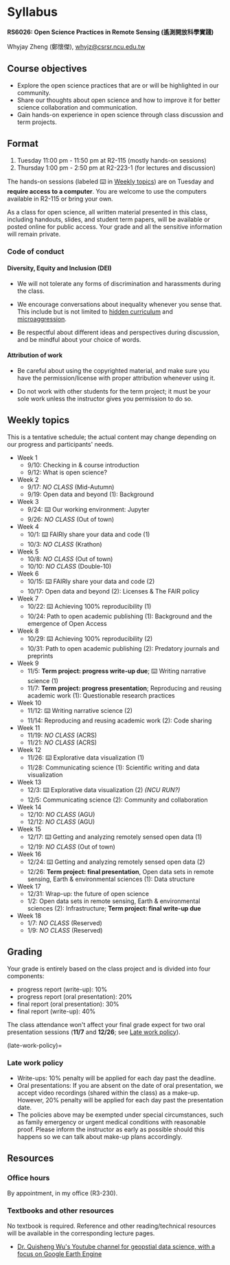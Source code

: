 # Syllabus

**RS6026: Open Science Practices in Remote Sensing (遙測開放科學實踐)**

Whyjay Zheng (鄭懷傑), whyjz@csrsr.ncu.edu.tw

## Course objectives

- Explore the open science practices that are or will be highlighted in our community. 
- Share our thoughts about open science and how to improve it for better science collaboration and communication. 
- Gain hands-on experience in open science through class discussion and term projects.

## Format

1. Tuesday 11:00 pm - 11:50 pm at R2-115 (mostly hands-on sessions)
2. Thursday 1:00 pm - 2:50 pm at R2-223-1 (for lectures and discussion)

The hands-on sessions (labeled ⌨️ in [Weekly topics](syllabus.html#weekly-topics)) are on Tuesday and **require access to a computer**. You are welcome to use the computers available in R2-115 or bring your own.

As a class for open science, all written material presented in this class, including handouts, slides, and student term papers, will be available or posted online for public access. Your grade and all the sensitive information will remain private.

### Code of conduct

#### Diversity, Equity and Inclusion (DEI)

- We will not tolerate any forms of discrimination and harassments during the class. 

- We encourage conversations about inequality whenever you sense that. This include but is not limited to [hidden curriculum](https://en.wikipedia.org/wiki/Hidden_curriculum) and [microaggression](https://en.wikipedia.org/wiki/Microaggression). 

- Be respectful about different ideas and perspectives during discussion, and be mindful about your choice of words. 

#### Attribution of work

- Be careful about using the copyrighted material, and make sure you have the permission/license with proper attribution whenever using it.

- Do not work with other students for the term project; it must be your sole work unless the instructor gives you permission to do so.

## Weekly topics

This is a tentative schedule; the actual content may change depending on our progress and participants' needs.

- Week 1
  - 9/10: Checking in & course introduction
  - 9/12: What is open science?
- Week 2
  - 9/17: *NO CLASS* (Mid-Autumn)
  - 9/19: Open data and beyond (1): Background
- Week 3
  - 9/24: ⌨️ Our working environment: Jupyter
  - 9/26: *NO CLASS* (Out of town)
- Week 4
  - 10/1: ⌨️ FAIRly share your data and code (1)
  - 10/3: *NO CLASS* (Krathon)  
- Week 5
  - 10/8:  *NO CLASS* (Out of town)
  - 10/10: *NO CLASS* (Double-10) 
- Week 6
  - 10/15: ⌨️ FAIRly share your data and code (2)
  - 10/17: Open data and beyond (2): Licenses & The FAIR policy     
- Week 7
  - 10/22: ⌨️ Achieving 100% reproducibility (1)
  - 10/24: Path to open academic publishing (1): Background and the emergence of Open Access      
- Week 8
  - 10/29: ⌨️ Achieving 100% reproducibility (2)
  - 10/31: Path to open academic publishing (2): Predatory journals and preprints    
- Week 9
  - 11/5: **Term project: progress write-up due**; ⌨️ Writing narrative science (1)
  - 11/7: **Term project: progress presentation**; Reproducing and reusing academic work (1): Questionable research practices 
- Week 10
  - 11/12: ⌨️ Writing narrative science (2)
  - 11/14: Reproducing and reusing academic work (2): Code sharing 
- Week 11
  - 11/19: *NO CLASS* (ACRS)
  - 11/21: *NO CLASS* (ACRS)
- Week 12
  - 11/26: ⌨️ Explorative data visualization (1)
  - 11/28: Communicating science (1): Scientific writing and data visualization  
- Week 13
  - 12/3: ⌨️ Explorative data visualization (2)  *(NCU RUN?)*
  - 12/5: Communicating science (2): Community and collaboration   
- Week 14
  - 12/10: *NO CLASS* (AGU)
  - 12/12: *NO CLASS* (AGU)       
- Week 15
  - 12/17: ⌨️ Getting and analyzing remotely sensed open data (1)
  - 12/19: *NO CLASS* (Out of town)
- Week 16
  - 12/24: ⌨️ Getting and analyzing remotely sensed open data (2)
  - 12/26: **Term project: final presentation**, Open data sets in remote sensing, Earth & environmental sciences (1): Data structure   
- Week 17
  - 12/31: Wrap-up: the future of open science
  - 1/2: Open data sets in remote sensing, Earth & environmental sciences (2): Infrastructure; **Term project: final write-up due**
- Week 18
  - 1/7: *NO CLASS* (Reserved)
  - 1/9: *NO CLASS* (Reserved)
  
## Grading

Your grade is entirely based on the class project and is divided into four components: 

- progress report (write-up): 10%
- progress report (oral presentation): 20%
- final report (oral presentation): 30%
- final report (write-up): 40%

The class attendance won't affect your final grade expect for two oral presentation sessions (**11/7** and **12/26**; see [Late work policy](late-work-policy)).

(late-work-policy)=
### Late work policy

- Write-ups: 10% penalty will be applied for each day past the deadline. 
- Oral presentations: If you are absent on the date of oral presentation, we accept video recordings (shared within the class) as a make-up. However, 20% penalty will be applied for each day past the presentation date. 
- The policies above may be exempted under special circumstances, such as family emergency or urgent medical conditions with reasonable proof. Please inform the instructor as early as possible should this happens so we can talk about make-up plans accordingly.

## Resources

### Office hours

By appointment, in my office (R3-230).

### Textbooks and other resources 

No textbook is required. Reference and other reading/technical resources will be available in the corresponding lecture pages. 

- [Dr. Quisheng Wu's Youtube channel for geopstial data science, with a focus on Google Earth Engine](https://www.youtube.com/c/QiushengWu)